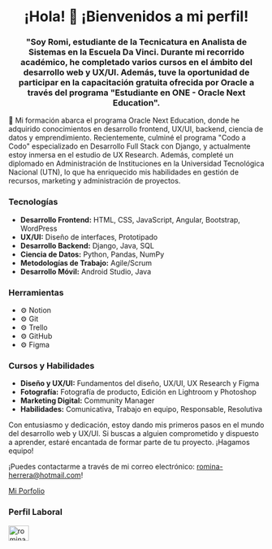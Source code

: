 <!DOCTYPE html>
<html lang="es">
<head>
<meta charset="UTF-8">
<meta name="viewport" content="width=device-width, initial-scale=1.0">
</head>
<body>

<h1 style="text-align: center;">¡Hola! 👋 ¡Bienvenidos a mi perfil!</h1>

<h3 style="text-align: center;">"Soy Romi, estudiante de la Tecnicatura en Analista de Sistemas en la Escuela Da Vinci. Durante mi recorrido académico, he completado varios cursos en el ámbito del desarrollo web y UX/UI. Además, tuve la oportunidad de participar en la capacitación gratuita ofrecida por Oracle a través del programa "Estudiante en ONE - Oracle Next Education".</h3>

<p>🌱 Mi formación abarca el programa Oracle Next Education, donde he adquirido conocimientos en desarrollo frontend, UX/UI, backend, ciencia de datos y emprendimiento. Recientemente, culminé el programa "Codo a Codo" especializado en Desarrollo Full Stack con Django, y actualmente estoy inmersa en el estudio de UX Research. Además, completé un diplomado en Administración de Instituciones en la Universidad Tecnológica Nacional (UTN), lo que ha enriquecido mis habilidades en gestión de recursos, marketing y administración de proyectos.</p>

<h3>Tecnologías</h3>
<ul>
  <li><strong>Desarrollo Frontend:</strong> HTML, CSS, JavaScript, Angular, Bootstrap, WordPress</li>
  <li><strong>UX/UI:</strong> Diseño de interfaces, Prototipado</li>
  <li><strong>Desarrollo Backend:</strong> Django, Java, SQL</li>
  <li><strong>Ciencia de Datos:</strong> Python, Pandas, NumPy</li>
  <li><strong>Metodologías de Trabajo:</strong> Agile/Scrum</li>
  <li><strong>Desarrollo Móvil:</strong> Android Studio, Java</li>
</ul>

<h3>Herramientas</h3>
<ul>
  <li>⚙️ Notion</li>
  <li>⚙️ Git</li>
  <li>⚙️ Trello</li>
  <li>⚙️ GitHub</li>
  <li>⚙️ Figma</li>
</ul>

<h3>Cursos y Habilidades</h3>
<ul>
  <li><strong>Diseño y UX/UI:</strong> Fundamentos del diseño, UX/UI, UX Research y Figma</li>
  <li><strong>Fotografía:</strong> Fotografía de producto, Edición en Lightroom y Photoshop</li>
  <li><strong>Marketing Digital:</strong> Community Manager</li>
  <li><strong>Habilidades:</strong> Comunicativa, Trabajo en equipo, Responsable, Resolutiva</li>
</ul>

<p>Con entusiasmo y dedicación, estoy dando mis primeros pasos en el mundo del desarrollo web y UX/UI. Si buscas a alguien comprometido y dispuesto a aprender, estaré encantada de formar parte de tu proyecto. ¡Hagamos equipo!</p>

<p>¡Puedes contactarme a través de mi correo electrónico: <a href="mailto:romina-herrera@hotmail.com">romina-herrera@hotmail.com</a>!</p>
<a href="https://herre.pythonanywhere.com/">Mi Porfolio</a>
<h3>Perfil Laboral</h3>
<p>
  <a href="https://linkedin.com/in/romina-herreramicv" target="_blank">
    <img src="https://raw.githubusercontent.com/rahuldkjain/github-profile-readme-generator/master/src/images/icons/Social/linked-in-alt.svg" alt="romina-herreramicv" height="30" width="40">
  </a>
</p>

</body>
</html>

